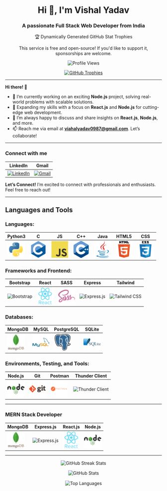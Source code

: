 <h1 align="center">Hi 👋, I'm Vishal Yadav</h1>
<h3 align="center">A passionate Full Stack Web Developer from India</h3>

<div align="center">
  <p align="center">🏆 Dynamically Generated GitHub Stat Trophies</p>
</div>

<p align="center">
  This service is free and open-source! If you'd like to support it, sponsorships are welcome.
</p>


<p align="center">
    <img src="https://img.shields.io/badge/INT__MIN-Profile%20View-blue?style=for-the-badge&labelColor=blue&color=gray" alt="Profile Views" />
</p>

<p align="center">
  <a href="https://github.com/ryo-ma/github-profile-trophy"><img src="https://github-profile-trophy.vercel.app/?username=vishalyadav0987&theme=juicyfresh&column=6&rank=SSS,SS,S,AAA,AA,A,B,C,UNKNOWN" alt="GitHub Trophies" /></a>
</p>

---

**Hi there! 👋**
- 🔭 I’m currently working on an exciting **Node.js** project, solving real-world problems with scalable solutions.
- 🎯 Expanding my skills with a focus on **React.js** and **Node.js** for cutting-edge web development.
- 💬 I’m always happy to discuss and share insights on **React.js**, **Node.js**, and more.
- 📫 Reach me via email at **viahalyadav0987@gmail.com**. Let’s collaborate!

---

### Connect with me

| LinkedIn | Gmail |
|----------|-------|
|<a href="https://linkedin.com/in/vishal-yadav-831049254" target="blank"><img align="center" src="https://raw.githubusercontent.com/rahuldkjain/github-profile-readme-generator/master/src/images/icons/Social/linked-in-alt.svg" alt="LinkedIn" height="50" width="55" /></a>|<a href="mailto:viahalyadav0987@gmail.com" target="blank"><img align="center" src="https://static.vecteezy.com/system/resources/previews/020/964/377/original/gmail-mail-icon-for-web-design-free-png.png" alt="Gmail" height="55" width="55" /></a>|

**Let’s Connect!**
I’m excited to connect with professionals and enthusiasts. Feel free to reach out!

---

## Languages and Tools

<div>

### Languages:
| Python3 | C | JS | C++ | Java | HTML5 | CSS |
|---------|---|----|-----|------|-------|-----|
|<img src="https://github.com/devicons/devicon/blob/master/icons/python/python-original.svg" title="Python" alt="Python" width="55" height="55"/>|<img src="https://github.com/devicons/devicon/blob/master/icons/c/c-original.svg" title="C" alt="C" width="55" height="55"/>|<img src="https://github.com/devicons/devicon/blob/master/icons/javascript/javascript-original.svg" title="JavaScript" alt="JavaScript" width="55" height="55"/>|<img src="https://raw.githubusercontent.com/devicons/devicon/master/icons/cplusplus/cplusplus-original.svg" alt="C++" width="55" height="55"/>|<img src="https://raw.githubusercontent.com/devicons/devicon/master/icons/java/java-original.svg" alt="Java" width="55" height="55"/>|<img src="https://raw.githubusercontent.com/devicons/devicon/master/icons/html5/html5-original-wordmark.svg" alt="HTML5" width="55" height="55"/>|<img src="https://raw.githubusercontent.com/devicons/devicon/master/icons/css3/css3-original-wordmark.svg" alt="CSS3" width="55" height="55"/>|

### Frameworks and Frontend:
| Bootstrap | React | SASS | Express | Tailwind |
|-----------|-------|------|---------|----------|
|<img src="https://getbootstrap.com/docs/5.3/assets/brand/bootstrap-logo-shadow.png" alt="Bootstrap" width="55" height="55"/>|<img src="https://raw.githubusercontent.com/devicons/devicon/master/icons/react/react-original-wordmark.svg" alt="React" width="55" height="55"/>|<img src="https://raw.githubusercontent.com/devicons/devicon/master/icons/sass/sass-original.svg" alt="SASS" width="55" height="55"/>|<img src="https://vectorified.com/images/express-js-icon-20.png" alt="Express.js" width="55" height="55"/>|<img src="https://raw.githubusercontent.com/tailwindlabs/tailwindcss/HEAD/.github/logo-dark.svg" alt="Tailwind CSS" width="55" height="55"/>|

### Databases:
| MongoDB | MySQL | PostgreSQL | SQLite |
|---------|-------|------------|--------|
|<img src="https://raw.githubusercontent.com/devicons/devicon/master/icons/mongodb/mongodb-original-wordmark.svg" alt="MongoDB" width="55" height="55"/>|<img src="https://github.com/devicons/devicon/blob/master/icons/mysql/mysql-original-wordmark.svg" title="MySQL" alt="MySQL" width="55" height="55"/>|<img src="https://github.com/devicons/devicon/blob/master/icons/postgresql/postgresql-original.svg" title="PostgreSQL" alt="PostgreSQL" width="55" height="55"/>|<img src="https://github.com/devicons/devicon/blob/master/icons/sqlite/sqlite-original-wordmark.svg" title="SQLite" alt="SQLite" width="55" height="55"/>|

### Environments, Testing, and Tools:
| Node.js | Git | Postman | Thunder Client |
|---------|-----|---------|---------------|
|<img src="https://github.com/devicons/devicon/blob/master/icons/nodejs/nodejs-original-wordmark.svg" title="Node.js" alt="Node.js" width="55" height="55"/>|<img src="https://github.com/devicons/devicon/blob/master/icons/git/git-original-wordmark.svg" title="Git" alt="Git" width="55" height="55"/>|<img src="https://github.com/devicons/devicon/blob/master/icons/postman/postman-original-wordmark.svg" title="Postman" alt="Postman" width="55" height="55"/>|<img src="https://raw.githubusercontent.com/thunderclient/thunder-client-support/master/images/thunder-icon.png" title="Thunder Client" alt="Thunder Client" width="55" height="55"/>|

---

### MERN Stack Developer
| MongoDB | Express.js | React.js | Node.js |
|---------|------------|----------|---------|
|<img src="https://raw.githubusercontent.com/devicons/devicon/master/icons/mongodb/mongodb-original-wordmark.svg" alt="MongoDB" width="55" height="55"/>|<img src="https://vectorified.com/images/express-js-icon-20.png" alt="Express.js" width="55" height="55"/>|<img src="https://raw.githubusercontent.com/devicons/devicon/master/icons/react/react-original-wordmark.svg" alt="React.js" width="55" height="55"/>|<img src="https://github.com/devicons/devicon/blob/master/icons/nodejs/nodejs-original-wordmark.svg" title="Node.js" alt="Node.js" width="55" height="55"/>|

---

<p align="center">
  <img width="800" height="220" align="center" src="https://github-readme-streak-stats.herokuapp.com/?user=vishalyadav0987&theme=highcontrast&hide_border=true&border_radius=5&card_width=800" alt="GitHub Streak Stats" />
</p>

<p align="center">
  <img align="center" src="https://github-readme-stats.vercel.app/api?username=vishalyadav0987&show_icons=true&theme=highcontrast&hide_border=true&border_radius=5&card_width=800" alt="GitHub Stats" />
</p>

<p align="center">
  <img align="center" src="https://github-readme-stats.vercel.app/api/top-langs/?username=vishalyadav0987&theme=highcontrast&hide_border=true&border_radius=5&card_width=800" alt="Top Languages" />
</p>
